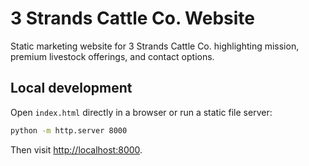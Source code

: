 # 3 Strands Cattle Co. Website

Static marketing website for 3 Strands Cattle Co. highlighting mission, premium livestock offerings, and contact options.

## Local development

Open `index.html` directly in a browser or run a static file server:

```bash
python -m http.server 8000
```

Then visit [http://localhost:8000](http://localhost:8000).
